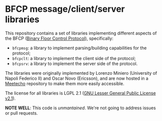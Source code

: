 BFCP message/client/server libraries
====================================

This repository contains a set of libraries implementing different aspects of the BFCP ([Binary Floor Control Protocol](https://tools.ietf.org/html/rfc4582)), specifically:

* `bfcpmsg`: a library to implement parsing/building capabilities for the protocol;
* `bfcpclt`: a library to implement the client side of the protocol;
* `bfcpsrv`: a library to implement the server side of the protocol.

The libraries were originally implemented by Lorenzo Miniero (University of Napoli Federico II) and Oscar Novo (Ericsson), and are now hosted in a [Meetecho](http://www.meetecho.com) repository to make them more easily accessible.

The license for all libraries is LGPL 2.1 ([GNU Lesser General Public License v2.1](COPYING)).

**NOTE WELL**: This code is _unmantained_. We're not going to address issues or pull requests.

